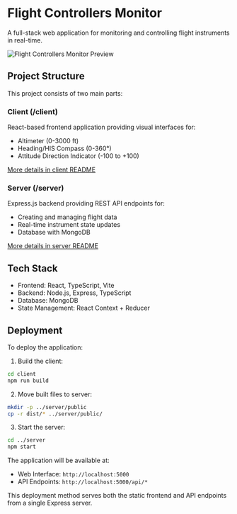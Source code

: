 # Flight Controllers Monitor

A full-stack web application for monitoring and controlling flight instruments in real-time.

![Flight Controllers Monitor Preview](https://media.discordapp.net/attachments/996883728481652897/1354804015497482383/image.png?ex=67e69f10&is=67e54d90&hm=0f3a41e35c4e3cdfe399d1795d8a261fd4d3b0a1598317567f1675d87b00090e&=&format=webp&quality=lossless)

## Project Structure

This project consists of two main parts:

### Client (/client)
React-based frontend application providing visual interfaces for:
- Altimeter (0-3000 ft)
- Heading/HIS Compass (0-360°)
- Attitude Direction Indicator (-100 to +100)

[More details in client README](./client/README.md)

### Server (/server)
Express.js backend providing REST API endpoints for:
- Creating and managing flight data
- Real-time instrument state updates
- Database with MongoDB

[More details in server README](./server/README.md)

## Tech Stack
- Frontend: React, TypeScript, Vite
- Backend: Node.js, Express, TypeScript
- Database: MongoDB
- State Management: React Context + Reducer

## Deployment

To deploy the application:

1. Build the client:
```bash
cd client
npm run build
```

2. Move built files to server:
```bash
mkdir -p ../server/public
cp -r dist/* ../server/public/
```

3. Start the server:
```bash
cd ../server
npm start
```

The application will be available at:
- Web Interface: `http://localhost:5000`
- API Endpoints: `http://localhost:5000/api/*`

This deployment method serves both the static frontend and API endpoints from a single Express server.